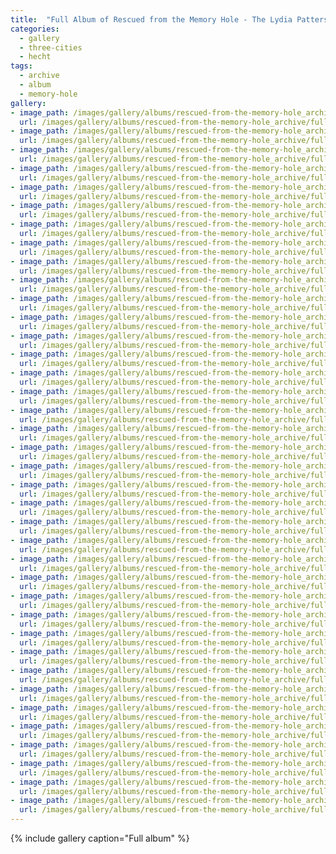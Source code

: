 ```yaml
---
title:  "Full Album of Rescued from the Memory Hole - The Lydia Patterson Hecht Gallery"
categories:
  - gallery
  - three-cities
  - hecht
tags:
  - archive
  - album
  - memory-hole
gallery:
- image_path: /images/gallery/albums/rescued-from-the-memory-hole_archive/full/39_G_tn.jpg
  url: /images/gallery/albums/rescued-from-the-memory-hole_archive/full/39_G.jpg
- image_path: /images/gallery/albums/rescued-from-the-memory-hole_archive/full/1929_Aurora_Dedication_tn.jpg
  url: /images/gallery/albums/rescued-from-the-memory-hole_archive/full/1929_Aurora_Dedication.jpg
- image_path: /images/gallery/albums/rescued-from-the-memory-hole_archive/full/1929_Aurora_Dedication.sized_tn.jpg
  url: /images/gallery/albums/rescued-from-the-memory-hole_archive/full/1929_Aurora_Dedication.sized.jpg
- image_path: /images/gallery/albums/rescued-from-the-memory-hole_archive/full/1929_Cayuga_Monument_Dedication_01A_001_tn.jpg
  url: /images/gallery/albums/rescued-from-the-memory-hole_archive/full/1929_Cayuga_Monument_Dedication_01A_001.jpg
- image_path: /images/gallery/albums/rescued-from-the-memory-hole_archive/full/1929_Cayuga_Monument_Dedication_02_tn.jpg
  url: /images/gallery/albums/rescued-from-the-memory-hole_archive/full/1929_Cayuga_Monument_Dedication_02.jpg
- image_path: /images/gallery/albums/rescued-from-the-memory-hole_archive/full/1929_Cayuga_Monument_Dedication_02.sized_tn.jpg
  url: /images/gallery/albums/rescued-from-the-memory-hole_archive/full/1929_Cayuga_Monument_Dedication_02.sized.jpg
- image_path: /images/gallery/albums/rescued-from-the-memory-hole_archive/full/1929_Cayuga_Monument_Dedication_05_tn.jpg
  url: /images/gallery/albums/rescued-from-the-memory-hole_archive/full/1929_Cayuga_Monument_Dedication_05.jpg
- image_path: /images/gallery/albums/rescued-from-the-memory-hole_archive/full/1929_Cayuga_Monument_Dedication_05.sized_tn.jpg
  url: /images/gallery/albums/rescued-from-the-memory-hole_archive/full/1929_Cayuga_Monument_Dedication_05.sized.jpg
- image_path: /images/gallery/albums/rescued-from-the-memory-hole_archive/full/1929_Cayuga_Monument_Dedication_07_Article_1_tn.jpg
  url: /images/gallery/albums/rescued-from-the-memory-hole_archive/full/1929_Cayuga_Monument_Dedication_07_Article_1.jpg
- image_path: /images/gallery/albums/rescued-from-the-memory-hole_archive/full/1929_Cayuga_Monument_Dedication_07_Article_1.sized_tn.jpg
  url: /images/gallery/albums/rescued-from-the-memory-hole_archive/full/1929_Cayuga_Monument_Dedication_07_Article_1.sized.jpg
- image_path: /images/gallery/albums/rescued-from-the-memory-hole_archive/full/1929_Cayuga_Monument_Dedication_07_Article_2_tn.jpg
  url: /images/gallery/albums/rescued-from-the-memory-hole_archive/full/1929_Cayuga_Monument_Dedication_07_Article_2.jpg
- image_path: /images/gallery/albums/rescued-from-the-memory-hole_archive/full/1929_Cayuga_Monument_Dedication_07_Article_2.sized_tn.jpg
  url: /images/gallery/albums/rescued-from-the-memory-hole_archive/full/1929_Cayuga_Monument_Dedication_07_Article_2.sized.jpg
- image_path: /images/gallery/albums/rescued-from-the-memory-hole_archive/full/1929_Cayuga_Monument_Dedication_07_Article_tn.jpg
  url: /images/gallery/albums/rescued-from-the-memory-hole_archive/full/1929_Cayuga_Monument_Dedication_07_Article.jpg
- image_path: /images/gallery/albums/rescued-from-the-memory-hole_archive/full/1929_Cayuga_Monument_Dedication_07_Article.sized_tn.jpg
  url: /images/gallery/albums/rescued-from-the-memory-hole_archive/full/1929_Cayuga_Monument_Dedication_07_Article.sized.jpg
- image_path: /images/gallery/albums/rescued-from-the-memory-hole_archive/full/1929_Cayuga_Monument_Dedication_09_tn.jpg
  url: /images/gallery/albums/rescued-from-the-memory-hole_archive/full/1929_Cayuga_Monument_Dedication_09.jpg
- image_path: /images/gallery/albums/rescued-from-the-memory-hole_archive/full/1929_Cayuga_Monument_Dedication_09.sized_tn.jpg
  url: /images/gallery/albums/rescued-from-the-memory-hole_archive/full/1929_Cayuga_Monument_Dedication_09.sized.jpg
- image_path: /images/gallery/albums/rescued-from-the-memory-hole_archive/full/1929_Cayuga_Village_Event_Detail_tn.jpg
  url: /images/gallery/albums/rescued-from-the-memory-hole_archive/full/1929_Cayuga_Village_Event_Detail.jpg
- image_path: /images/gallery/albums/rescued-from-the-memory-hole_archive/full/1929_Cayuga_Village_Event_Detail.sized_tn.jpg
  url: /images/gallery/albums/rescued-from-the-memory-hole_archive/full/1929_Cayuga_Village_Event_Detail.sized.jpg
- image_path: /images/gallery/albums/rescued-from-the-memory-hole_archive/full/1929_Cayuga_Village_Event_tn.jpg
  url: /images/gallery/albums/rescued-from-the-memory-hole_archive/full/1929_Cayuga_Village_Event.jpg
- image_path: /images/gallery/albums/rescued-from-the-memory-hole_archive/full/1929_Cayuga_Village_Event.sized_tn.jpg
  url: /images/gallery/albums/rescued-from-the-memory-hole_archive/full/1929_Cayuga_Village_Event.sized.jpg
- image_path: /images/gallery/albums/rescued-from-the-memory-hole_archive/full/1929_Cayugas_Ceremony_01A_tn.jpg
  url: /images/gallery/albums/rescued-from-the-memory-hole_archive/full/1929_Cayugas_Ceremony_01A.jpg
- image_path: /images/gallery/albums/rescued-from-the-memory-hole_archive/full/1929_Cayugas_Ceremony_01A.sized_tn.jpg
  url: /images/gallery/albums/rescued-from-the-memory-hole_archive/full/1929_Cayugas_Ceremony_01A.sized.jpg
- image_path: /images/gallery/albums/rescued-from-the-memory-hole_archive/full/1929_Old_Clipping_tn.jpg
  url: /images/gallery/albums/rescued-from-the-memory-hole_archive/full/1929_Old_Clipping.jpg
- image_path: /images/gallery/albums/rescued-from-the-memory-hole_archive/full/1929_Old_Clipping.sized_tn.jpg
  url: /images/gallery/albums/rescued-from-the-memory-hole_archive/full/1929_Old_Clipping.sized.jpg
- image_path: /images/gallery/albums/rescued-from-the-memory-hole_archive/full/1929_On_the_Way_the_Official_Car_tn.jpg
  url: /images/gallery/albums/rescued-from-the-memory-hole_archive/full/1929_On_the_Way_the_Official_Car.jpg
- image_path: /images/gallery/albums/rescued-from-the-memory-hole_archive/full/1929_On_the_Way_the_Official_Car.sized_tn.jpg
  url: /images/gallery/albums/rescued-from-the-memory-hole_archive/full/1929_On_the_Way_the_Official_Car.sized.jpg
- image_path: /images/gallery/albums/rescued-from-the-memory-hole_archive/full/Cayuga_Lake_Unfurling_the_Site_tn.jpg
  url: /images/gallery/albums/rescued-from-the-memory-hole_archive/full/Cayuga_Lake_Unfurling_the_Site.highlight_tn.jpg
- image_path: /images/gallery/albums/rescued-from-the-memory-hole_archive/full/Cayuga_Lake_Unfurling_the_Site.highlight.jpg
  url: /images/gallery/albums/rescued-from-the-memory-hole_archive/full/Cayuga_Lake_Unfurling_the_Site.jpg
- image_path: /images/gallery/albums/rescued-from-the-memory-hole_archive/full/Cayuga_Lake_Unfurling_the_Site.sized_tn.jpg
  url: /images/gallery/albums/rescued-from-the-memory-hole_archive/full/Cayuga_Lake_Unfurling_the_Site.sized.jpg
- image_path: /images/gallery/albums/rescued-from-the-memory-hole_archive/full/cayugalake_tn.jpg
  url: /images/gallery/albums/rescued-from-the-memory-hole_archive/full/cayugalake.jpg
- image_path: /images/gallery/albums/rescued-from-the-memory-hole_archive/full/GreatGullly_Proceedings_tn.jpg
  url: /images/gallery/albums/rescued-from-the-memory-hole_archive/full/GreatGullly_Proceedings.jpg
- image_path: /images/gallery/albums/rescued-from-the-memory-hole_archive/full/GreatGullly_Proceedings.sized_tn.jpg
  url: /images/gallery/albums/rescued-from-the-memory-hole_archive/full/GreatGullly_Proceedings.sized.jpg
- image_path: /images/gallery/albums/rescued-from-the-memory-hole_archive/full/Hecht_Bend_At_Letchworth_tn.jpg
  url: /images/gallery/albums/rescued-from-the-memory-hole_archive/full/Hecht_Bend_At_Letchworth.jpg
- image_path: /images/gallery/albums/rescued-from-the-memory-hole_archive/full/Hecht_Bend_At_Letchworth.sized_tn.jpg
  url: /images/gallery/albums/rescued-from-the-memory-hole_archive/full/Hecht_Bend_At_Letchworth.sized.jpg
- image_path: /images/gallery/albums/rescued-from-the-memory-hole_archive/full/Procession_tn.jpg
  url: /images/gallery/albums/rescued-from-the-memory-hole_archive/full/Procession.jpg
- image_path: /images/gallery/albums/rescued-from-the-memory-hole_archive/full/Procession.sized_tn.jpg
  url: /images/gallery/albums/rescued-from-the-memory-hole_archive/full/Procession.sized.jpg
- image_path: /images/gallery/albums/rescued-from-the-memory-hole_archive/full/routesrock_tn.jpg
  url: /images/gallery/albums/rescued-from-the-memory-hole_archive/full/routesrock.jpg
- image_path: /images/gallery/albums/rescued-from-the-memory-hole_archive/full/STAMP_tn.jpg
  url: /images/gallery/albums/rescued-from-the-memory-hole_archive/full/STAMP.jpg
---
```


{% include gallery caption="Full album" %}

